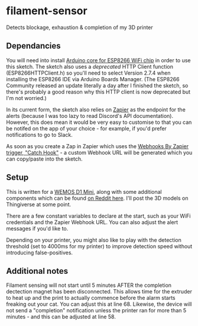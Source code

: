 # filament-sensor
Detects blockage, exhaustion &amp; completion of my 3D printer

## Dependancies
You will need into install [Arduino core for ESP8266 WiFi chip](https://github.com/esp8266/Arduino) in order to use this sketch.
The sketch also uses a *deprecated* HTTP Client function (ESP8266HTTPClient.h) so you'll need to select Version 2.7.4 when installing the ESP8266 IDE via Arduino Boards Manager.
(The ESP8266 Community released an update literally a day after I finished the sketch, so there's probably a good reason why this HTTP client is now deprecated but I'm not worried.)

In its current form, the sketch also relies on [Zapier](https://zapier.com) as the endpoint for the alerts (because I was too lazy to read Discord's API documentation). However, this does mean it would be very easy to customise to that you can be notifed on the app of your choice - for example, if you'd prefer notifications to go to Slack.

As soon as you create a Zap in Zapier which uses the [Webhooks By Zapier trigger, "Catch Hook"](https://zapier.com/apps/webhook/integrations#triggers-and-actions) - a custom Webhook URL will be generated which you can copy/paste into the sketch.

## Setup
This is written for a [WEMOS D1 Mini](https://www.wemos.cc/en/latest/d1/d1_mini.html), along with some additional components which can be found [on Reddit here](https://www.reddit.com/r/functionalprint/comments/nkl51o/i_made_a_device_which_lets_me_know_when_my_print/). I'll post the 3D models on Thingiverse at some point.

There are a few constant variables to declare at the start, such as your WiFi credentials and the Zapier Webhook URL. You can also adjust the alert messages if you'd like to.

Depending on your printer, you might also like to play with the detection threshold (set to 4000ms for my printer) to improve detection speed without introducing false-positives.

## Additional notes
Filament sensing will not start until 5 minutes AFTER the completion dectection magnet has been disconnected. This allows time for the extruder to heat up and the print to actually commence before the alarm starts freaking out your cat. You can adjust this at line 68. Likewise, the device will not send a "completion" notification unless the printer ran for more than 5 minutes - and this can be adjusted at line 58.

